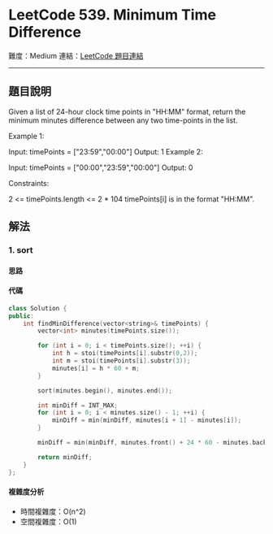 # LeetCode 539. Minimum Time Difference

難度：Medium
連結：[LeetCode 題目連結](https://leetcode.com/problems/minimum-time-difference/description/)

---

## 題目說明
    
Given a list of 24-hour clock time points in "HH:MM" format, return the minimum minutes difference between any two time-points in the list.
 

Example 1:

Input: timePoints = ["23:59","00:00"]
Output: 1
Example 2:

Input: timePoints = ["00:00","23:59","00:00"]
Output: 0
 

Constraints:

2 <= timePoints.length <= 2 * 104
timePoints[i] is in the format "HH:MM".

## 解法
### 1. sort
#### 思路



#### 代碼
```c++
class Solution {
public:
    int findMinDifference(vector<string>& timePoints) {
        vector<int> minutes(timePoints.size());

        for (int i = 0; i < timePoints.size(); ++i) {
            int h = stoi(timePoints[i].substr(0,2));
            int m = stoi(timePoints[i].substr(3));
            minutes[i] = h * 60 + m;
        }

        sort(minutes.begin(), minutes.end());

        int minDiff = INT_MAX;
        for (int i = 0; i < minutes.size() - 1; ++i) {
            minDiff = min(minDiff, minutes[i + 1] - minutes[i]);
        }

        minDiff = min(minDiff, minutes.front() + 24 * 60 - minutes.back());

        return minDiff;
    }
};
```

#### 複雜度分析

- 時間複雜度：O(n^2)
- 空間複雜度：O(1)
